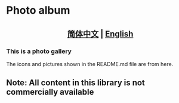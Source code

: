 # Photo album

## <div align="center"><b><a href="README.md">简体中文</a> | <a href="README.en.md">English</a></b></div>

### This is a photo gallery

The icons and pictures shown in the README.md file are from here.

## Note: All content in this library is not commercially available